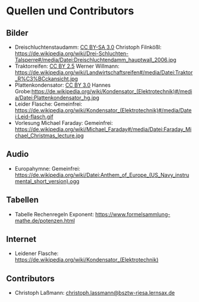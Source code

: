 # Quellen und Contributors 

## Bilder

- Dreischluchtenstaudamm: [CC BY-SA 3.0](https://creativecommons.org/licenses/by-sa/3.0) Christoph Filnkößl: https://de.wikipedia.org/wiki/Drei-Schluchten-Talsperre#/media/Datei:Dreischluchtendamm_hauptwall_2006.jpg 
- Traktorreifen: [CC BY 2.5](https://creativecommons.org/licenses/by/2.5)  Werner Willmann: https://de.wikipedia.org/wiki/Landwirtschaftsreifen#/media/Datei:Traktor_R%C3%BCckansicht.jpg
- Plattenkondensator: [CC BY 3.0](https://creativecommons.org/licenses/by/3.0)  Hannes Grobe:https://de.wikipedia.org/wiki/Kondensator_(Elektrotechnik)#/media/Datei:Plattenkondensator_hg.jpg
- Leider Flasche: Gemeinfrei: https://de.wikipedia.org/wiki/Kondensator_(Elektrotechnik)#/media/Datei:Leid-flasch.gif
- Vorlesung Michael Faraday: Gemeinfrei: https://de.wikipedia.org/wiki/Michael_Faraday#/media/Datei:Faraday_Michael_Christmas_lecture.jpg

## Audio

- Europahymne: Gemeinfrei: https://de.wikipedia.org/wiki/Datei:Anthem_of_Europe_(US_Navy_instrumental_short_version).ogg

## Tabellen

- Tabelle Rechenregeln Exponent: https://www.formelsammlung-mathe.de/potenzen.html

## Internet

- Leidener Flasche: https://de.wikipedia.org/wiki/Kondensator_(Elektrotechnik)

## Contributors

- Christoph Laßmann: christoph.lassmann@bsztw-riesa.lernsax.de
